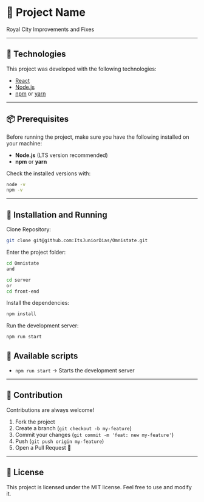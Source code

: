# 📌 Project Name

Royal City Improvements and Fixes

---

## 🚀 Technologies

This project was developed with the following technologies:

- [React](https://reactjs.org/)
- [Node.js](https://nodejs.org/)
- [npm](https://www.npmjs.com/) or [yarn](https://yarnpkg.com/)

---

## 📦 Prerequisites

Before running the project, make sure you have the following installed on your machine:

- **Node.js** (LTS version recommended)
- **npm** or **yarn**

Check the installed versions with:

```bash
node -v
npm -v
```

---

## 🔧 Installation and Running

Clone Repository:

```bash
git clone git@github.com:ItsJuniorDias/Omnistate.git
```

Enter the project folder:

```bash
cd Omnistate
and

cd server
or
cd front-end
```

Install the dependencies:

```bash
npm install

```

Run the development server:

```bash
npm run start

```

## 📜 Available scripts

- `npm run start` → Starts the development server

---

## 🤝 Contribution

Contributions are always welcome!

1. Fork the project
2. Create a branch (`git checkout -b my-feature`)
3. Commit your changes (`git commit -m 'feat: new my-feature'`)
4. Push (`git push origin my-feature`)
5. Open a Pull Request 🚀

---

## 📄 License

This project is licensed under the MIT license.
Feel free to use and modify it.
